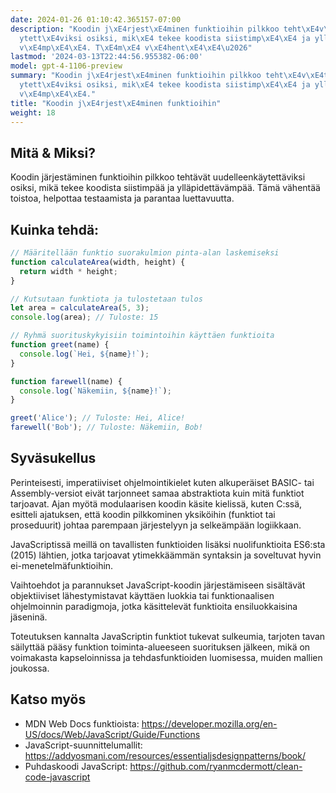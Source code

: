 ```yaml
---
date: 2024-01-26 01:10:42.365157-07:00
description: "Koodin j\xE4rjest\xE4minen funktioihin pilkkoo teht\xE4v\xE4t uudelleenk\xE4\
  ytett\xE4viksi osiksi, mik\xE4 tekee koodista siistimp\xE4\xE4 ja yll\xE4pidett\xE4\
  v\xE4mp\xE4\xE4. T\xE4m\xE4 v\xE4hent\xE4\xE4\u2026"
lastmod: '2024-03-13T22:44:56.955382-06:00'
model: gpt-4-1106-preview
summary: "Koodin j\xE4rjest\xE4minen funktioihin pilkkoo teht\xE4v\xE4t uudelleenk\xE4\
  ytett\xE4viksi osiksi, mik\xE4 tekee koodista siistimp\xE4\xE4 ja yll\xE4pidett\xE4\
  v\xE4mp\xE4\xE4."
title: "Koodin j\xE4rjest\xE4minen funktioihin"
weight: 18
---
```


## Mitä & Miksi?
Koodin järjestäminen funktioihin pilkkoo tehtävät uudelleenkäytettäviksi osiksi, mikä tekee koodista siistimpää ja ylläpidettävämpää. Tämä vähentää toistoa, helpottaa testaamista ja parantaa luettavuutta.

## Kuinka tehdä:

```javascript
// Määritellään funktio suorakulmion pinta-alan laskemiseksi
function calculateArea(width, height) {
  return width * height;
}

// Kutsutaan funktiota ja tulostetaan tulos
let area = calculateArea(5, 3);
console.log(area); // Tuloste: 15
```

```javascript
// Ryhmä suorituskykyisiin toimintoihin käyttäen funktioita
function greet(name) {
  console.log(`Hei, ${name}!`);
}

function farewell(name) {
  console.log(`Näkemiin, ${name}!`);
}

greet('Alice'); // Tuloste: Hei, Alice!
farewell('Bob'); // Tuloste: Näkemiin, Bob!
```

## Syväsukellus
Perinteisesti, imperatiiviset ohjelmointikielet kuten alkuperäiset BASIC- tai Assembly-versiot eivät tarjonneet samaa abstraktiota kuin mitä funktiot tarjoavat. Ajan myötä modulaarisen koodin käsite kielissä, kuten C:ssä, esitteli ajatuksen, että koodin pilkkominen yksiköihin (funktiot tai proseduurit) johtaa parempaan järjestelyyn ja selkeämpään logiikkaan.

JavaScriptissä meillä on tavallisten funktioiden lisäksi nuolifunktioita ES6:sta (2015) lähtien, jotka tarjoavat ytimekkäämmän syntaksin ja soveltuvat hyvin ei-menetelmäfunktioihin.

Vaihtoehdot ja parannukset JavaScript-koodin järjestämiseen sisältävät objektiiviset lähestymistavat käyttäen luokkia tai funktionaalisen ohjelmoinnin paradigmoja, jotka käsittelevät funktioita ensiluokkaisina jäseninä.

Toteutuksen kannalta JavaScriptin funktiot tukevat sulkeumia, tarjoten tavan säilyttää pääsy funktion toiminta-alueeseen suorituksen jälkeen, mikä on voimakasta kapseloinnissa ja tehdasfunktioiden luomisessa, muiden mallien joukossa.

## Katso myös
- MDN Web Docs funktioista: https://developer.mozilla.org/en-US/docs/Web/JavaScript/Guide/Functions
- JavaScript-suunnittelumallit: https://addyosmani.com/resources/essentialjsdesignpatterns/book/
- Puhdaskoodi JavaScript: https://github.com/ryanmcdermott/clean-code-javascript
